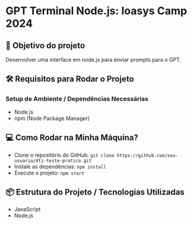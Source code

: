 # GPT Terminal Node.js: Ioasys Camp 2024

## 🚀 Objetivo do projeto
Desenvolver uma interface em node.js para enviar prompts para o GPT.

## 🛠️ Requisitos para Rodar o Projeto
### Setup de Ambiente / Dependências Necessárias
* Node.js
* npm (Node Package Manager)

## 💻 Como Rodar na Minha Máquina?
* Clone o repositório do GitHub:
``` git clone https://github.com/seu-usuario/dti-teste-pratico.git ```
* Instale as dependências:
``` npm install ```
* Execute o projeto:
``` npm start ```

## 📦 Estrutura do Projeto / Tecnologias Utilizadas
* JavaScript
* Node.js



